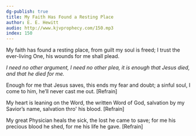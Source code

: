 ```yaml
---
dg-publish: true
title: My Faith Has Found a Resting Place
author: E. E. Hewitt
audio: http://www.kjvprophecy.com/150.mp3
index: 150
---
```


My faith has found a resting place,
from guilt my soul is freed;
I trust the ever-living One,
his wounds for me shall plead.

*I need no other argument,
I need no other plea,
it is enough that Jesus died,
and that he died for me.*

Enough for me that Jesus saves,
this ends my fear and doubt;
a sinful soul, I come to him,
he’ll never cast me out. [Refrain]

My heart is leaning on the Word,
the written Word of God,
salvation by my Savior’s name,
salvation thro' his blood. [Refrain]

My great Physician heals the sick,
the lost he came to save;
for me his precious blood he shed,
for me his life he gave. [Refrain]